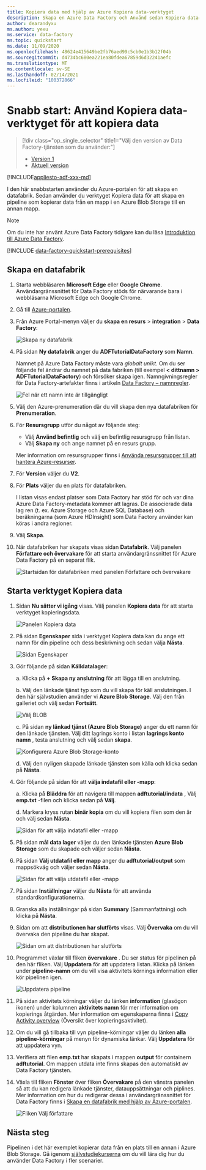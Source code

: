 ```yaml
---
title: Kopiera data med hjälp av Azure Kopiera data-verktyget
description: Skapa en Azure Data Factory och Använd sedan Kopiera data-verktyget för att kopiera data från en plats i Azure Blob Storage till en annan plats.
author: dearandyxu
ms.author: yexu
ms.service: data-factory
ms.topic: quickstart
ms.date: 11/09/2020
ms.openlocfilehash: 48624e415649be2fb76aed99c5cb0e1b3b12f04b
ms.sourcegitcommit: d4734bc680ea221ea80fdea67859d6d32241aefc
ms.translationtype: MT
ms.contentlocale: sv-SE
ms.lasthandoff: 02/14/2021
ms.locfileid: "100372866"
---
```

# <a name="quickstart-use-the-copy-data-tool-to-copy-data"></a>Snabb start: Använd Kopiera data-verktyget för att kopiera data

> [!div class="op_single_selector" title1="Välj den version av Data Factory-tjänsten som du använder:"]
> * [Version 1](v1/data-factory-copy-data-from-azure-blob-storage-to-sql-database.md)
> * [Aktuell version](quickstart-create-data-factory-copy-data-tool.md)

[!INCLUDE[appliesto-adf-xxx-md](includes/appliesto-adf-xxx-md.md)]

I den här snabbstarten använder du Azure-portalen för att skapa en datafabrik. Sedan använder du verktyget Kopiera data för att skapa en pipeline som kopierar data från en mapp i en Azure Blob Storage till en annan mapp. 

> [!NOTE]
> Om du inte har använt Azure Data Factory tidigare kan du läsa [Introduktion till Azure Data Factory](introduction.md). 

[!INCLUDE [data-factory-quickstart-prerequisites](../../includes/data-factory-quickstart-prerequisites.md)] 

## <a name="create-a-data-factory"></a>Skapa en datafabrik

1. Starta webbläsaren **Microsoft Edge** eller **Google Chrome**. Användargränssnittet för Data Factory stöds för närvarande bara i webbläsarna Microsoft Edge och Google Chrome.
1. Gå till [Azure-portalen](https://portal.azure.com). 
1. Från Azure Portal-menyn väljer du **skapa en resurs**  >  **integration**  >  **Data Factory**:

    ![Skapa ny datafabrik](./media/doc-common-process/new-azure-data-factory-menu.png)

1. På sidan **Ny datafabrik** anger du **ADFTutorialDataFactory** som **Namn**. 
 
   Namnet på Azure Data Factory måste vara *globalt unikt*. Om du ser följande fel ändrar du namnet på data fabriken (till exempel **&lt; dittnamn &gt; ADFTutorialDataFactory**) och försöker skapa igen. Namngivningsregler för Data Factory-artefakter finns i artikeln [Data Factory – namnregler](naming-rules.md).
  
   ![Fel när ett namn inte är tillgängligt](./media/doc-common-process/name-not-available-error.png)
1. Välj den Azure-prenumeration där du vill skapa den nya datafabriken för **Prenumeration**. 
1. För **Resursgrupp** utför du något av följande steg:
     
   - Välj **Använd befintlig** och välj en befintlig resursgrupp från listan. 
   - Välj **Skapa ny** och ange namnet på en resurs grupp.   
         
   Mer information om resursgrupper finns i [Använda resursgrupper till att hantera Azure-resurser](../azure-resource-manager/management/overview.md).  
1. För **Version** väljer du **V2**.
1. För **Plats** väljer du en plats för datafabriken.

   I listan visas endast platser som Data Factory har stöd för och var dina Azure Data Factory-metadata kommer att lagras. De associerade data lag ren (t. ex. Azure Storage och Azure SQL Database) och beräkningarna (som Azure HDInsight) som Data Factory använder kan köras i andra regioner.

1. Välj **Skapa**.

1. När datafabriken har skapats visas sidan **Datafabrik**. Välj panelen **Författare och övervakare** för att starta användargränssnittet för Azure Data Factory på en separat flik.
   
   ![Startsidan för datafabriken med panelen Författare och övervakare](./media/doc-common-process/data-factory-home-page.png)

## <a name="start-the-copy-data-tool"></a>Starta verktyget Kopiera data

1. Sidan **Nu sätter vi igång** visas. Välj panelen **Kopiera data** för att starta verktyget kopieringsdata. 

   ![Panelen Kopiera data](./media/doc-common-process/get-started-page.png)

1. På sidan **Egenskaper** sida i verktyget Kopiera data kan du ange ett namn för din pipeline och dess beskrivning och sedan välja **Nästa**. 

   ![Sidan Egenskaper](./media/quickstart-create-data-factory-copy-data-tool/copy-data-tool-properties-page.png)
1. Gör följande på sidan **Källdatalager**:

    a. Klicka på **+ Skapa ny anslutning** för att lägga till en anslutning.

    b. Välj den länkade tjänst typ som du vill skapa för käll anslutningen. I den här självstudien använder vi **Azure Blob Storage**. Välj den från galleriet och välj sedan **Fortsätt**.
    
    ![Välj BLOB](./media/quickstart-create-data-factory-copy-data-tool/select-blob-source.png)

    c. På sidan **ny länkad tjänst (Azure Blob Storage)** anger du ett namn för den länkade tjänsten. Välj ditt lagrings konto i listan **lagrings konto namn** , testa anslutning och välj sedan **skapa**. 

    ![Konfigurera Azure Blob Storage-konto](./media/quickstart-create-data-factory-copy-data-tool/configure-blob-storage.png)

    d. Välj den nyligen skapade länkade tjänsten som källa och klicka sedan på **Nästa**.


1. Gör följande på sidan för att **välja indatafil eller -mapp**:

   a. Klicka på **Bläddra** för att navigera till mappen **adftutorial/indata** , Välj **emp.txt** -filen och klicka sedan på **Välj**. 

   d. Markera kryss rutan **binär kopia** om du vill kopiera filen som den är och välj sedan **Nästa**. 

   ![Sidan för att välja indatafil eller -mapp](./media/quickstart-create-data-factory-copy-data-tool/select-binary-copy.png)


1. På sidan **mål data lager** väljer du den länkade tjänsten **Azure Blob Storage** som du skapade och väljer sedan **Nästa**. 

1. På sidan **Välj utdatafil eller mapp** anger du **adftutorial/output** som mappsökväg och väljer sedan **Nästa**. 

   ![Sidan för att välja utdatafil eller -mapp](./media/quickstart-create-data-factory-copy-data-tool/configure-sink-path.png) 

1. På sidan **Inställningar** väljer du **Nästa** för att använda standardkonfigurationerna. 

1. Granska alla inställningar på sidan **Summary** (Sammanfattning) och klicka på **Nästa**. 

1. Sidan om att **distributionen har slutförts** visas. Välj **Övervaka** om du vill övervaka den pipeline du har skapat. 

    ![Sidan om att distributionen har slutförts](./media/quickstart-create-data-factory-copy-data-tool/deployment-page.png)

1. Programmet växlar till fliken **övervakare** . Du ser status för pipelinen på den här fliken. Välj **Uppdatera** för att uppdatera listan. Klicka på länken under **pipeline-namn** om du vill visa aktivitets körnings information eller kör pipelinen igen. 
   
    ![Uppdatera pipeline](./media/quickstart-create-data-factory-copy-data-tool/refresh-pipeline.png)

1. På sidan aktivitets körningar väljer du länken **information** (glasögon ikonen) under kolumnen **aktivitets namn** för mer information om kopierings åtgärden. Mer information om egenskaperna finns i [Copy Activity overview](copy-activity-overview.md) (Översikt över kopieringsaktivitet). 

1. Om du vill gå tillbaka till vyn pipeline-körningar väljer du länken **alla pipeline-körningar** på menyn för dynamiska länkar. Välj **Uppdatera** för att uppdatera vyn. 

1. Verifiera att filen **emp.txt** har skapats i mappen **output** för containern **adftutorial**. Om mappen utdata inte finns skapas den automatiskt av Data Factory tjänsten. 

1. Växla till fliken **Fönster** över fliken **Övervakare** på den vänstra panelen så att du kan redigera länkade tjänster, datauppsättningar och piplines. Mer information om hur du redigerar dessa i användargränssnittet för Data Factory finns i [Skapa en datafabrik med hjälp av Azure-portalen](quickstart-create-data-factory-portal.md).

    ![Fliken Välj författare](./media/quickstart-create-data-factory-copy-data-tool/select-author.png)

## <a name="next-steps"></a>Nästa steg
Pipelinen i det här exemplet kopierar data från en plats till en annan i Azure Blob Storage. Gå igenom [självstudiekurserna](tutorial-copy-data-portal.md) om du vill lära dig hur du använder Data Factory i fler scenarier. 

